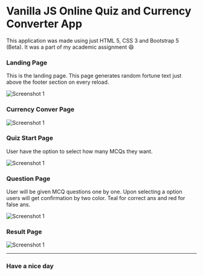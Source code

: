 # Vanilla JS Online Quiz and Currency Converter App

This application was made using just HTML 5, CSS 3 and Bootstrap 5 (Beta). It was a part of my academic assignment :smile: 

### Landing Page

This is the landing page. This page generates random fortune text just above the footer section on every reload.

![Screenshot 1](https://raw.githubusercontent.com/DevRezaur/vanillajs-quiz-converter-app/main/screenshots/Home%20Page.PNG)

### Currency Conver Page

![Screenshot 1](https://raw.githubusercontent.com/DevRezaur/vanillajs-quiz-converter-app/main/screenshots/Currency%20Converter.PNG)

### Quiz Start Page

User have the option to select how many MCQs they want.

![Screenshot 1](https://raw.githubusercontent.com/DevRezaur/vanillajs-quiz-converter-app/main/screenshots/Quiz%20Start.PNG)

### Question Page

User will be given MCQ questions one by one. Upon selecting a option users will get confirmation by two color. Teal for correct ans and 
red for false ans.

![Screenshot 1](https://raw.githubusercontent.com/DevRezaur/vanillajs-quiz-converter-app/main/screenshots/Quiz%20Page.PNG)

### Result Page

![Screenshot 1](https://raw.githubusercontent.com/DevRezaur/vanillajs-quiz-converter-app/main/screenshots/Result%20Page.PNG)

---

### Have a nice day
